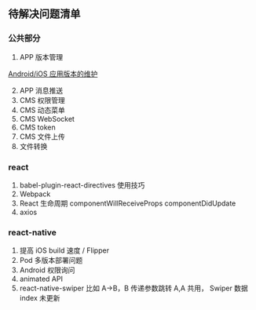 ## 待解决问题清单

### 公共部分

1. APP 版本管理

[Android/iOS 应用版本的维护](https://www.ifeegoo.com/android-ios-app-version-maintenance.html)

2. APP 消息推送
3. CMS 权限管理
4. CMS 动态菜单
5. CMS WebSocket
6. CMS token
7. CMS 文件上传
8. 文件转换

### react

1. babel-plugin-react-directives 使用技巧
2. Webpack
3. React 生命周期 componentWillReceiveProps componentDidUpdate
4. axios

### react-native

1. 提高 iOS build 速度 / Flipper
2. Pod 多版本部署问题
3. Android 权限询问
4. animated API
5. react-native-swiper 比如 A->B，B 传递参数跳转 A,A 共用， Swiper 数据 index 未更新
